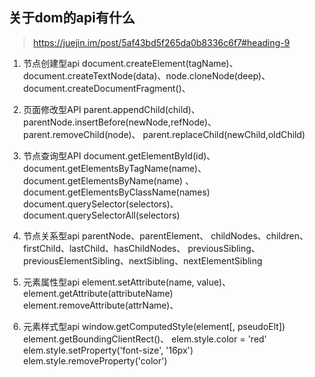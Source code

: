 ## 关于dom的api有什么
> https://juejin.im/post/5af43bd5f265da0b8336c6f7#heading-9

1. 节点创建型api
  document.createElement(tagName)、document.createTextNode(data)、node.cloneNode(deep)、
  document.createDocumentFragment()、
2. 页面修改型API
  parent.appendChild(child)、 parentNode.insertBefore(newNode,refNode)、
  parent.removeChild(node)、  parent.replaceChild(newChild,oldChild)
3. 节点查询型API
  document.getElementById(id)、 document.getElementsByTagName(name)、
  document.getElementsByName(name) 、document.getElementsByClassName(names)
  document.querySelector(selectors)、document.querySelectorAll(selectors)
4. 节点关系型api
  parentNode、parentElement、 childNodes、children、firstChild、lastChild、hasChildNodes、
  previousSibling、 previousElementSibling、nextSibling、nextElementSibling

1. 元素属性型api
  element.setAttribute(name, value)、element.getAttribute(attributeName)
   element.removeAttribute(attrName)、
6. 元素样式型api
  window.getComputedStyle(element[, pseudoElt])
  element.getBoundingClientRect()、
  elem.style.color = 'red'
  elem.style.setProperty('font-size', '16px')
  elem.style.removeProperty('color')